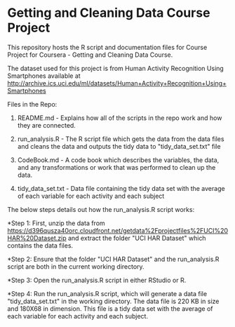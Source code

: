 Getting and Cleaning Data Course Project
========================================
This repository hosts the R script and documentation files for Course Project for Coursera - Getting and Cleaning Data Course.

The dataset used for this project is from Human Activity Recognition Using Smartphones available at http://archive.ics.uci.edu/ml/datasets/Human+Activity+Recognition+Using+Smartphones

Files in the Repo:

1. README.md - Explains how all of the scripts in the repo work and how they are connected.

2. run_analysis.R - The R script file which gets the data from the data files and cleans the data and outputs the tidy data to "tidy_data_set.txt" file

3. CodeBook.md - A code book which describes the variables, the data, and any transformations or work that was performed to clean up the data.

4. tidy_data_set.txt -  Data file containing the tidy data set with the average of each variable for each activity and each subject

The below steps details out how the run_analysis.R script works:

*Step 1: First, unzip the data from https://d396qusza40orc.cloudfront.net/getdata%2Fprojectfiles%2FUCI%20HAR%20Dataset.zip and extract the folder "UCI HAR Dataset" which contains the data files.

*Step 2: Ensure that the folder "UCI HAR Dataset" and the run_analysis.R script are both in the current working directory.

*Step 3: Open the run_analysis.R script in either RStudio or R.

*Step 4: Run the run_analysis.R script, which will generate a data file "tidy_data_set.txt" in the working directory. The data file is 220 KB in size and 180X68 in dimension. This file is a tidy data set with the average of each variable for each activity and each subject.